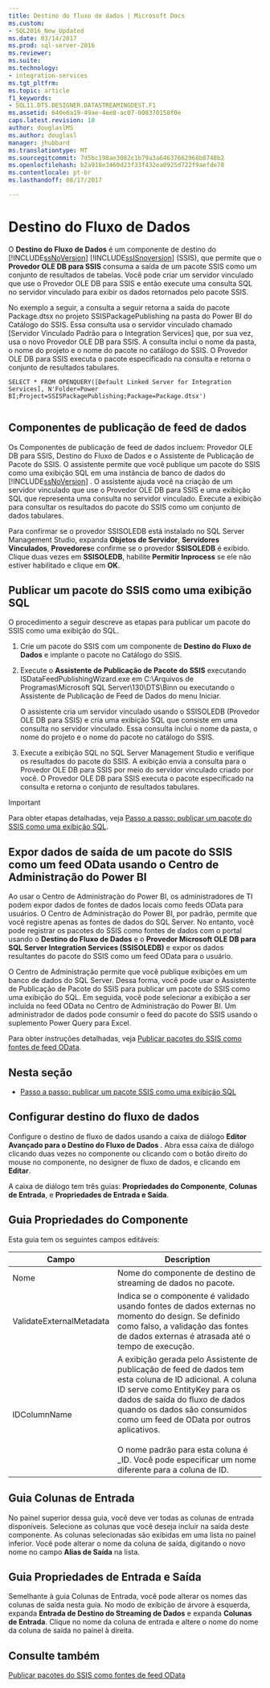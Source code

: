 ```yaml
---
title: Destino do fluxo de dados | Microsoft Docs
ms.custom:
- SQL2016_New_Updated
ms.date: 03/14/2017
ms.prod: sql-server-2016
ms.reviewer: 
ms.suite: 
ms.technology:
- integration-services
ms.tgt_pltfrm: 
ms.topic: article
f1_keywords:
- SQL11.DTS.DESIGNER.DATASTREAMINGDEST.F1
ms.assetid: 640e6a19-49ae-4ee8-ac07-008370158f0e
caps.latest.revision: 10
author: douglaslMS
ms.author: douglasl
manager: jhubbard
ms.translationtype: MT
ms.sourcegitcommit: 7d5bc198ae3082c1b79a3a64637662968b0748b2
ms.openlocfilehash: b2a918e3460d23f33f432ea0925d722f9aefde78
ms.contentlocale: pt-br
ms.lasthandoff: 08/17/2017

---
```

# <a name="data-streaming-destination"></a>Destino do Fluxo de Dados
  O **Destino do Fluxo de Dados** é um componente de destino do [!INCLUDE[ssNoVersion](../../includes/ssnoversion-md.md)] [!INCLUDE[ssISnoversion](../../includes/ssisnoversion-md.md)] (SSIS), que permite que o **Provedor OLE DB para SSIS** consuma a saída de um pacote SSIS como um conjunto de resultados de tabelas. Você pode criar um servidor vinculado que use o Provedor OLE DB para SSIS e então execute uma consulta SQL no servidor vinculado para exibir os dados retornados pelo pacote SSIS.  
  
 No exemplo a seguir, a consulta a seguir retorna a saída do pacote Package.dtsx no projeto SSISPackagePublishing na pasta do Power BI do Catálogo do SSIS. Essa consulta usa o servidor vinculado chamado [Servidor Vinculado Padrão para o Integration Services] que, por sua vez, usa o novo Provedor OLE DB para SSIS. A consulta inclui o nome da pasta, o nome do projeto e o nome do pacote no catálogo do SSIS. O Provedor OLE DB para SSIS executa o pacote especificado na consulta e retorna o conjunto de resultados tabulares.  
  
```  
SELECT * FROM OPENQUERY([Default Linked Server for Integration Services], N'Folder=Power BI;Project=SSISPackagePublishing;Package=Package.dtsx')  
  
```  
  
## <a name="data-feed-publishing-components"></a>Componentes de publicação de feed de dados  
 Os Componentes de publicação de feed de dados incluem: Provedor OLE DB para SSIS, Destino do Fluxo de Dados e o Assistente de Publicação de Pacote do SSIS. O assistente permite que você publique um pacote do SSIS como uma exibição SQL em uma instância de banco de dados do [!INCLUDE[ssNoVersion](../../includes/ssnoversion-md.md)] . O assistente ajuda você na criação de um servidor vinculado que use o Provedor OLE DB para SSIS e uma exibição SQL que representa uma consulta no servidor vinculado. Execute a exibição para consultar os resultados do pacote do SSIS como um conjunto de dados tabulares.  
  
 Para confirmar se o provedor SSISOLEDB está instalado no SQL Server Management Studio, expanda **Objetos de Servidor**, **Servidores Vinculados**, **Provedores**e confirme se o provedor **SSISOLEDB** é exibido. Clique duas vezes em **SSISOLEDB**, habilite **Permitir Inprocess** se ele não estiver habilitado e clique em **OK**.  
  
## <a name="publish-an-ssis-package-as-a-sql-view"></a>Publicar um pacote do SSIS como uma exibição SQL  
 O procedimento a seguir descreve as etapas para publicar um pacote do SSIS como uma exibição do SQL.  
  
1.  Crie um pacote do SSIS com um componente de **Destino do Fluxo de Dados** e implante o pacote no Catálogo do SSIS.  
  
2.  Execute o **Assistente de Publicação de Pacote do SSIS** executando ISDataFeedPublishingWizard.exe em C:\Arquivos de Programas\Microsoft SQL Server\130\DTS\Binn ou executando o Assistente de Publicação de Feed de Dados do menu Iniciar.  
  
     O assistente cria um servidor vinculado usando o SSISOLEDB (Provedor OLE DB para SSIS) e cria uma exibição SQL que consiste em uma consulta no servidor vinculado. Essa consulta inclui o nome da pasta, o nome do projeto e o nome do pacote no catálogo do SSIS.  
  
3.  Execute a exibição SQL no SQL Server Management Studio e verifique os resultados do pacote do SSIS. A exibição envia a consulta para o Provedor OLE DB para SSIS por meio do servidor vinculado criado por você. O Provedor OLE DB para SSIS executa o pacote especificado na consulta e retorna o conjunto de resultados tabulares.  
  
> [!IMPORTANT]  
>  Para obter etapas detalhadas, veja [Passo a passo: publicar um pacote do SSIS como uma exibição SQL](../../integration-services/data-flow/walkthrough-publish-an-ssis-package-as-a-sql-view.md).  
  
## <a name="expose-output-data-from-an-ssis-package-as-an-odata-feed-by-using-the-power-bi-admin-center"></a>Expor dados de saída de um pacote do SSIS como um feed OData usando o Centro de Administração do Power BI  
 Ao usar o Centro de Administração do Power BI, os administradores de TI podem expor dados de fontes de dados locais como feeds OData para usuários. O Centro de Administração do Power BI, por padrão, permite que você registre apenas as fontes de dados do SQL Server. No entanto, você pode registrar os pacotes do SSIS como fontes de dados com o portal usando o **Destino do Fluxo de Dados** e o **Provedor Microsoft OLE DB para SQL Server Integration Services (SSISOLEDB)** e expor os dados resultantes do pacote do SSIS como um feed OData para o usuário.  
  
 O Centro de Administração permite que você publique exibições em um banco de dados do SQL Server. Dessa forma, você pode usar o Assistente de Publicação de Pacote do SSIS para publicar um pacote do SSIS como uma exibição do SQL. Em seguida, você pode selecionar a exibição a ser incluída no feed OData no Centro de Administração do Power BI. Um administrador de dados pode consumir o feed do pacote do SSIS usando o suplemento Power Query para Excel.  
  
 Para obter instruções detalhadas, veja [Publicar pacotes do SSIS como fontes de feed OData](http://go.microsoft.com/fwlink/?LinkID=317367).  
  
## <a name="in-this-section"></a>Nesta seção  
  
-   [Passo a passo: publicar um pacote SSIS como uma exibição SQL](../../integration-services/data-flow/walkthrough-publish-an-ssis-package-as-a-sql-view.md)  
  
## <a name="configure-data-streaming-destination"></a>Configurar destino do fluxo de dados
  Configure o destino de fluxo de dados usando a caixa de diálogo **Editor Avançado para o Destino do Fluxo de Dados** . Abra essa caixa de diálogo clicando duas vezes no componente ou clicando com o botão direito do mouse no componente, no designer de fluxo de dados, e clicando em **Editar**.  
  
 A caixa de diálogo tem três guias: **Propriedades do Componente**, **Colunas de Entrada**, e **Propriedades de Entrada e Saída**.  
  
## <a name="component-properties-tab"></a>Guia Propriedades do Componente  
 Esta guia tem os seguintes campos editáveis:  
  
|Campo|Description|  
|-----------|-----------------|  
|Nome|Nome do componente de destino de streaming de dados no pacote.|  
|ValidateExternalMetadata|Indica se o componente é validado usando fontes de dados externas no momento do design. Se definido como falso, a validação das fontes de dados externas é atrasada até o tempo de execução.|  
|IDColumnName|A exibição gerada pelo Assistente de publicação de feed de dados tem esta coluna de ID adicional. A coluna ID serve como EntityKey para os dados de saída do fluxo de dados quando os dados são consumidos como um feed de OData por outros aplicativos.<br /><br /> O nome padrão para esta coluna é _ID. Você pode especificar um nome diferente para a coluna de ID.|  
  
## <a name="input-columns-tab"></a>Guia Colunas de Entrada  
 No painel superior dessa guia, você deve ver todas as colunas de entrada disponíveis. Selecione as colunas que você deseja incluir na saída deste componente. As colunas selecionadas são exibidas em uma lista no painel inferior. Você pode alterar o nome da coluna de saída, digitando o novo nome no campo **Alias de Saída** na lista.  
  
## <a name="input-output-properties-tab"></a>Guia Propriedades de Entrada e Saída  
 Semelhante à guia Colunas de Entrada, você pode alterar os nomes das colunas de saída nesta guia. No modo de exibição de árvore à esquerda, expanda **Entrada de Destino do Streaming de Dados** e expanda **Colunas de Entrada**. Clique no nome da coluna de entrada e altere o nome do nome da coluna de saída no painel à direita.  
  
## <a name="see-also"></a>Consulte também  
 [Publicar pacotes do SSIS como fontes de feed OData](http://go.microsoft.com/fwlink/?LinkID=317367)  
  
  
